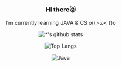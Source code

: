 <div align="center">

### Hi there😻
I’m currently learning JAVA & CS o((>ω< ))o

![*'s github stats](https://github-readme-stats.vercel.app/api?username=muzi-nyang&show_icons=true&theme=radical)

![Top Langs](https://github-readme-stats.vercel.app/api/top-langs/?username=muzi-nyang&layout=compact&theme=radical)

![Java](https://img.shields.io/badge/java-%23ED8B00.svg?style=for-the-badge&logo=java&logoColor=white)





<!--
**muzi-nyang/muzi-nyang** is a ✨ _special_ ✨ repository because its `README.md` (this file) appears on your GitHub profile.

Here are some ideas to get you started:

- 🔭 I’m currently working on ...
- 🌱 I’m currently learning ...
- 👯 I’m looking to collaborate on ...
- 🤔 I’m looking for help with ...
- 💬 Ask me about ...
- 📫 How to reach me: ...
- 😄 Pronouns: ...
- ⚡ Fun fact: ...
-->
